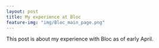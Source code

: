 ```yaml
---
layout: post
title: My experience at Bloc
feature-img: "img/Bloc_main_page.png"
---
```

This post is about my experience with Bloc as of early April.